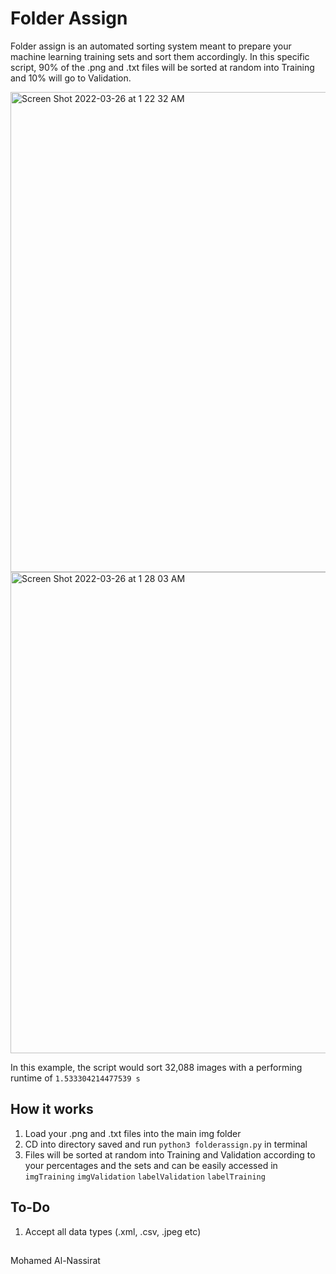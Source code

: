 # Folder Assign 


Folder assign is an automated sorting system meant to prepare your machine learning training sets and sort them accordingly. 
In this specific script, 90% of the .png and .txt files will be sorted at random into Training and 10% will
go to Validation. 


<img width="768" alt="Screen Shot 2022-03-26 at 1 22 32 AM" src="https://user-images.githubusercontent.com/96555957/160230459-56027c60-15df-4b1b-b531-4bd8924a024f.png">
<img width="770" alt="Screen Shot 2022-03-26 at 1 28 03 AM" src="https://user-images.githubusercontent.com/96555957/160230469-6813dcdc-b23d-4383-a641-0eb379812932.png">


In this example, the script would sort 32,088 images with a performing runtime of `1.533304214477539 s` 




## How it works
  1. Load your .png and .txt files into the main img folder
  2. CD into directory saved and run  `python3 folderassign.py` in terminal
  3. Files will be sorted at random into Training and Validation according to your percentages and the sets and can be easily accessed in `imgTraining` `imgValidation` `labelValidation` `labelTraining`
  
## To-Do
  1. Accept all data types (.xml, .csv, .jpeg etc)
  

##

Mohamed Al-Nassirat
